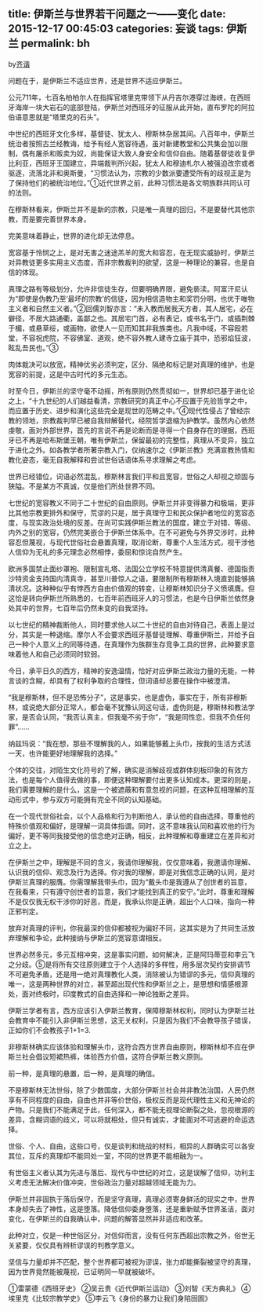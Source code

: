 title: 伊斯兰与世界若干问题之一——变化
date: 2015-12-17 00:45:03
categories: 妄谈
tags: 伊斯兰
permalink: bh
---
by[齐谐](http://caute.net/about/)

问题在于，是伊斯兰不适应世界，还是世界不适应伊斯兰。

公元711年，七百名柏柏尔人在指挥官塔里克带领下从丹吉尔港穿过海峡，在西班牙海岸一块大岩石的底部登陆，伊斯兰对西班牙的征服从此开始，直布罗陀的阿拉伯语意思就是“塔里克的石头”。

<!--more-->
中世纪的西班牙文化多样，基督徒、犹太人、穆斯林杂居其间。八百年中，伊斯兰统治者按照古兰经教诲，给予有经人宽容待遇，虽对新建教堂和公共集会加以限制，偶有屠杀和贩卖为奴，尚能保证大致人身安全和信仰自由。随着基督徒收复伊比利亚，西班牙王国建立，异端裁判所兴起，犹太人和穆迪札尔人被强迫改宗或者驱逐，流落北非和奥斯曼，“习惯法认为，宗教的少数派要遭受所有的歧视正是为了保持他们的被统治地位。”①近代世界之前，此种习惯法是各文明族群共同认可的法则。

在穆斯林看来，伊斯兰并不是新的宗教，只是唯一真理的回归，不是要替代其他宗教，而是要完善世界本身。

完美意味着静止，世界的进化却无法停息。

宽容基于怜悯之上，是对无害之迷途羔羊的宽大和容忍，在无现实威胁时，伊斯兰对异教徒更多实用主义态度，而非宗教裁判的欲望，这是一种理论的兼容，也是自信的体现。

真理之路有等级划分，允许非信徒生存，但要明确界限，避免亵渎。阿富汗尼认为“即使是伪教乃至‘最坏的宗教’的信徒，因为相信造物主和奖罚分明，也优于唯物主义者和自然主义者。”②回儒刘智亦言：“未入教而居我天方者，其人居宅，必在僻径，不居大路通衢，盖鄙之也。其居宅门首，必有表记，或书名于门，或插荆棘于楣，或悬草绥，或画物，欲使人一见而知其非我族类也。凡我中域，不容殴若堂，不容祝虎院，不容佛室、道观，绝不容外教人建寺立庙于其中，恐邪焰狂波，眩乱吾民也。”③

肉体裁决可以放宽，精神优劣必须判定，区分、隔绝和标记是对真理的维护，也是宽容的前提，这是中古时代的多元生态。

时至今日，伊斯兰的坚守毫不动摇，所有原则仍然贯彻如一，世界却已基于进化论之上，“十九世纪的人们越益看清，宗教研究的真正中心不应置于先验哲学之中，而应置于历史、进步和演化这些完全是现世的范畴之中。”④现代性侵占了曾经宗教的领地，宗教裁判早已被自我辩解替代，经院哲学退缩为护教学。虽然内心依然虔敬，面对外部世界，首先的言说不再是论断而是寻得一个自身存在的理据，西班牙已不再是哈布斯堡王朝，唯有伊斯兰，保留最初的完整性，真理从不变异，独立于进化之外。如各教学者所著宗教入门，仅纳速尔之《伊斯兰教》充满宣教热情和教化姿态，毫无自我解释和尝试世俗话语体系寻求理解之考虑。

世界已经错位，词语必然混乱，穆斯林言我们平和且宽容，世俗之人却视之顽固与狭隘。不是某方不真诚，仅是他们所处世界不同。

七世纪的宽容教义不同于二十世纪的自由原则。伊斯兰并非变得暴力和极端，更非比其他宗教更排外和保守，荒谬的只是，居于真理守卫和民众保护者地位的宽容态度，与现实政治处境的反差。在尚可实践伊斯兰教法的国度，建立于对错、等级、内外之别的宽容，仍然完美嵌合于伊斯兰体系中。在不可避免与外界交涉时，此种容忍但蔑视，与现代世俗社会悬置真理，取消论断，尊重个人生活方式，视干涉他人信仰为无礼的多元理念必然相悖，委屈和惊诧自然产生。

欧洲多国禁止面纱罩袍、限制宣礼塔、法国公立学校不特意提供清真餐、德国指责沙特资金支持国内清真寺，甚至川普惊人之语，要限制所有穆斯林入境直到能够搞清状况。这种种似乎有悖西方自由价值观的转变，让穆斯林知识分子义愤填膺。但这恰是转向伊斯兰所熟悉的，七百年前西班牙人的习惯法，也是今日伊斯兰依然身处其中的世界，七百年后仍然未变的自我坚持。

以七世纪的精神裁断他人，同时要求他人以二十世纪的自由对待自己，表面上是过分，其实是一种退缩。摩尔人不会要求西班牙基督徒理解、尊重伊斯兰，并给予自己一种个人意义上的同等待遇，在真理作为族群生存竞争工具的世界，此种要求意味着他人和自己必须同时软弱。

今日，承平日久的西方，精神的安逸温情，恰好对应伊斯兰政治力量的无能，一种言谈的含糊，却具有了权利争取的合理性，但词语却总要在操作中被澄清。

“我是穆斯林，但不是恐怖分子”，这是事实，也是虚伪，事实在于，所有非穆斯林，或说绝大部分正常人，都会毫不犹豫认同这句话，虚伪则是，穆斯林和教法学家，是否会认同，“我否认真主，但我毫不劣于你”，“我是同性恋，但我不负任何罪”……

纳兹玛说：“我在想，那些不理解我的人，如果能够戴上头巾，按我的生活方式活一天，也许能更好地理解我的选择。”

个体的交往，对陌生文化符号的了解，确实是消解歧视或群体刻板印象的有效方法，也是每个人值得去做的事，即便这种理解要付出更多认知成本。更深的则是，我们需要理解的是什么，这是一个被遮蔽和有意忽视的问题，在这种互相理解的互动形式中，参与双方可能拥有完全不同的认知基础。

在一个现代世俗社会，以个人品格和行为判断他人，承认他的自由选择，尊重他的特殊价值观和偏好，是理解一词具体指谓。同时，这不意味我认同和喜欢他的行为偏好，更不等同我接受他的信念绝对正确，相反，此种理解和尊重建立在差异和对立之上。

在伊斯兰之中，理解是不同的含义，我请你理解我，仅仅意味着，我邀请你理解、认识我的信仰、观念及行为选择。你对我的理解，即是对我信念正确的认同，是对伊斯兰真理的服膺。你需理解我带头巾，因为“戴头巾是我遵从了创世者的旨意，在我看来，只有遵守创世者的旨意，我们才能找到真正的安宁。”此时，尊重和理解不是仅仅我无权干涉你的好恶，而是，我承认你是正确，超出个人口味，指向一种正邪判定。

放弃对真理的评判，你我最深的信仰都被视为偏好不同，这其实是为了共同生活放弃理解和争论，此种接纳与伊斯兰的宽容意谓相反。

世界必然多元，多元互相冲突，这是事实问题，如何解决，正是阿玛蒂亚和李云飞之分歧。⑤是将所有交往原则建立于个人选择的多样性，用多层次契约安排调节不可避免矛盾，还是用一绝对真理教化人类，消除被认为错谬的多元，信仰真理的唯一，这是两种世界的对立，甚至超出现代性和伊斯兰之上，是思想和情感根源处，面对终极时，印度教式的自由选择和一神论独断之差异。

伊斯兰学者有言，西方应该引入伊斯兰教育，保障穆斯林权利，同时认为伊斯兰社会教育中不能引入非伊斯兰思想，这无关权利，只是因为我们不会教导孩子错误，正如你们不会教孩子1+1=3.

非穆斯林确实应该体验和理解头巾，这符合西方世界自由原则，穆斯林却不应在伊斯兰社会倡议短裙热裤，体验西方价值，这符合伊斯兰教义原则。

前一种，是真理的悬置，后一种，是真理的确信。

不是穆斯林无法世俗，除了少数国度，大部分伊斯兰社会并非教法治国，人民仍然享有不同程度的自由，自由也并非等价世俗，极权反而是现代理性主义和无神论的产物。只是我们不能满足于此，任何深入，都不能无视理论断裂之处，忽视根源的差异，含糊词语的歧义，可以将就相处，但只有诚实，才能面对不可逃避的命运选择。

世俗、个人、自由，这些口号，仅是谈判和统战的材料，相异的人群确实可以各安其位，互斥的真理却不能同处一室，不同的世界更不能相融为一。

有世俗主义者认其为先进与落后、现代与中世纪的对立，这是误解了信仰，功利主义考虑无法解决价值冲突，世俗政治力量对超越领域无能为力。

伊斯兰并非固执于落后保守，而是坚守真理，真理必须寄身鲜活的现实之中，世界本身却失去了神性，这是堕落。降低信仰委身堕落，还是重新赋予世界圣洁，面对变化，在伊斯兰的自我确认中，问题的解答显然并非适应和改革。

此种对立，仅是一种世俗区分，对信仰而言，没有任何东西超出宗教之外，俗世无关紧要，仅仅具有辨析谬误的判教学意义。

坚信与力量却并不匹配，整个世界都可被视为谬误，张力却能撕裂被坚守的真理，因为世界竟然能被蔑视，已证明同一早就被破坏。

①雷蒙德《西班牙史》
②吴云贵《近代伊斯兰运动》
③刘智《天方典礼》
④埃里克《比较宗教学史》
⑤李云飞《身份的暴力让我们身陷囹圄》
